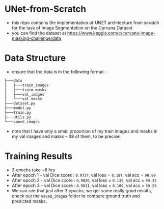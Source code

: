 # UNet-from-Scratch
- this repo contains the implementation of UNET architecture from scratch for the task of Image Segmentation on the Carvana Dataset
- you can find the dataset at https://www.kaggle.com/c/carvana-image-masking-challenge/data

# Data Structure
- ensure that the data is in the following format - 
```bash
├───data
│   ├───train_images
│   ├───train_masks
│   ├───val_images
│   └───val_masks
├───dataset.py
├───model.py
├───train.py
├───utils.py
└───saved_images
```
- note that I have only a small proportion of my train images and masks in my val images and masks - 48 of them, to be precise. 
# Training Results
- 3 epochs take ~6 hrs
- After epoch 1 - val Dice score : ```0.9727```, val loss = ```0.187```, val acc = ```98.99```
- After epoch 2 - val Dice score : ```0.9820```, val loss = ```0.139```, val acc = ```99.35```
- After epoch 3 - val Dice score : ```0.9811```, val loss = ```0.106```, val acc = ```99.29```
- We can see that just after 3 epochs, we get some really good results, check out the ```saved_images``` folder to compare ground truth and predicted masks.
